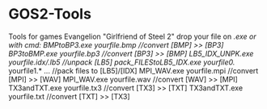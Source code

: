 # GOS2-Tools
Tools for games Evangelion "Girlfriend of Steel 2"
drop your file on *.exe or with cmd:
BMPtoBP3.exe yourfile.bmp //convert [BMP] >> [BP3]
BP3toBMP.exe yourfile.bp3 //convert [BP3] >> [BMP]
LB5_IDX_UNPK.exe yourfile.idx/.lb5 //unpack [LB5]
pack_FILEStoLB5_IDX.exe yourfile0.* yourfile1.* ... //pack files to [LB5]/[IDX]
MPI_WAV.exe yourfile.mpi //convert [MPI] >> [WAV]
MPI_WAV.exe yourfile.wav //convert [WAV] >> [MPI]
TX3andTXT.exe yourfile.tx3 //convert [TX3] >> [TXT]
TX3andTXT.exe yourfile.txt //convert [TXT] >> [TX3]

